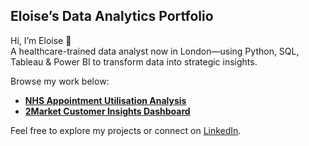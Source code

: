## Eloise’s Data Analytics Portfolio

Hi, I’m Eloise 👋  
A healthcare-trained data analyst now in London—using Python, SQL, Tableau & Power BI to transform data into strategic insights.

Browse my work below:
- [ **NHS Appointment Utilisation Analysis** ](link)
- [ **2Market Customer Insights Dashboard** ](link)

Feel free to explore my projects or connect on [LinkedIn](your-link).
